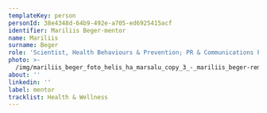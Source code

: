 ```yaml
---
templateKey: person
personId: 38e4348d-64b9-492e-a705-ed6925415acf
identifier: Mariliis Beger-mentor
name: Mariliis
surname: Beger
role: 'Scientist, Health Behaviours & Prevention; PR & Communications Pipedrive'
photo: >-
  /img/mariliis_beger_foto_helis_ha_marsalu_copy_3_-_mariliis_beger-removebg-preview.png
about: ''
linkedin: ''
label: mentor
tracklist: Health & Wellness
---
```

